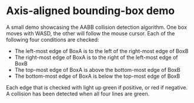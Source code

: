 # Axis-aligned bounding-box demo

A small demo showcasing the AABB collision detection algorithm. One box moves with WASD, the other will follow the mouse cursor. Each of the following four conditions are checked:

* The left-most edge of BoxA is to the left of the right-most edge of BoxB
* The right-most edge of BoxA is to the right of the left-most edge of BoxB
* The top-most edge of BoxA is above the bottom-most edge of BoxB
* The bottom-most edge of BoxA is below the top-most edge of BoxB

Each edge that is checked with light up green if positive, or red if negative. A collision has been detected when all four lines are green.

